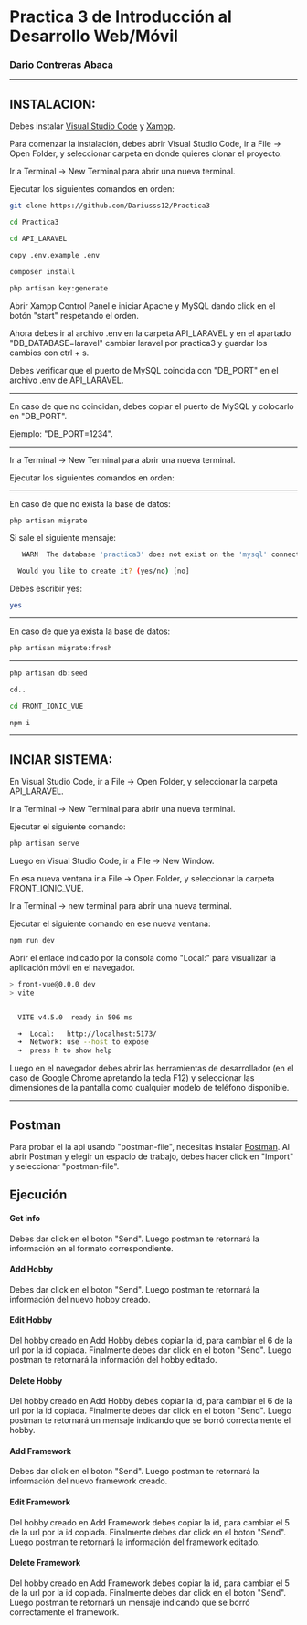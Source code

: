 # Practica 3 de Introducción al Desarrollo Web/Móvil

### Dario Contreras Abaca
****
## INSTALACION:
Debes instalar [Visual Studio Code](https://code.visualstudio.com/) y [Xampp](https://www.apachefriends.org/es/download.html).

Para comenzar la instalación, debes abrir Visual Studio Code, ir a File -> Open Folder, y seleccionar carpeta en donde quieres clonar el proyecto.

Ir a Terminal -> New Terminal para abrir una nueva terminal.

Ejecutar los siguientes comandos en orden: 

```bash
git clone https://github.com/Dariusss12/Practica3
```

```bash
cd Practica3
```

```bash
cd API_LARAVEL
```

```bash
copy .env.example .env
```

```bash
composer install
```

```bash
php artisan key:generate
```

Abrir Xampp Control Panel e iniciar Apache y MySQL dando click en el botón "start" respetando el orden.

Ahora debes ir al archivo .env en la carpeta API_LARAVEL y en el apartado "DB_DATABASE=laravel" cambiar laravel por practica3 y guardar los cambios con ctrl + s.

Debes verificar que el puerto de MySQL coincida con "DB_PORT" en el archivo .env de API_LARAVEL. 

****
En caso de que no coincidan, debes copiar el puerto de MySQL y colocarlo en "DB_PORT".

Ejemplo: "DB_PORT=1234".
****

Ir a Terminal -> New Terminal para abrir una nueva terminal.

Ejecutar los siguientes comandos en orden:

****
En caso de que no exista la base de datos:

```bash
php artisan migrate
```

Si sale el siguiente mensaje:

```bash
   WARN  The database 'practica3' does not exist on the 'mysql' connection.  

  Would you like to create it? (yes/no) [no]
```
Debes escribir yes:

```bash
yes
```
****
En caso de que ya exista la base de datos:

```bash
php artisan migrate:fresh
```
****
```bash
php artisan db:seed
```

```bash
cd..
```
```bash
cd FRONT_IONIC_VUE
```

```bash
npm i
```

****
## INCIAR SISTEMA:
En Visual Studio Code, ir a File -> Open Folder, y seleccionar la carpeta API_LARAVEL.

Ir a Terminal -> New Terminal para abrir una nueva terminal.

Ejecutar el siguiente comando:

```bash
php artisan serve
```

Luego en Visual Studio Code, ir a File -> New Window.

En esa nueva ventana ir a File -> Open Folder, y seleccionar la carpeta FRONT_IONIC_VUE.

Ir a Terminal -> new terminal para abrir una nueva terminal.

Ejecutar el siguiente comando en ese nueva ventana:

```bash
npm run dev
```

Abrir el enlace indicado por la consola como "Local:" para visualizar la aplicación móvil en el navegador.

```bash
> front-vue@0.0.0 dev
> vite


  VITE v4.5.0  ready in 506 ms

  ➜  Local:   http://localhost:5173/
  ➜  Network: use --host to expose
  ➜  press h to show help
```

Luego en el navegador debes abrir las herramientas de desarrollador (en el caso de Google Chrome apretando la tecla F12) y seleccionar las dimensiones de la pantalla como cualquier modelo de teléfono disponible.

****
## Postman

Para probar el la api usando "postman-file", necesitas instalar [Postman](https://www.postman.com/downloads/).
Al abrir Postman y elegir un espacio de trabajo, debes hacer click en "Import" y seleccionar "postman-file".

## Ejecución


#### Get info
Debes dar click en el boton "Send". Luego postman te retornará la información en el formato correspondiente.

#### Add Hobby
Debes dar click en el boton "Send". Luego postman te retornará la información del nuevo hobby creado.

#### Edit Hobby
Del hobby creado en Add Hobby debes copiar la id, para cambiar el 6 de la url por la id copiada. Finalmente debes dar click en el boton "Send". Luego postman te retornará la información del hobby editado.

#### Delete Hobby
Del hobby creado en Add Hobby debes copiar la id, para cambiar el 6 de la url por la id copiada. Finalmente debes dar click en el boton "Send". Luego postman te retornará un mensaje indicando que se borró correctamente el hobby.

#### Add Framework
Debes dar click en el boton "Send". Luego postman te retornará la información del nuevo framework creado.

#### Edit Framework
Del hobby creado en Add Framework debes copiar la id, para cambiar el 5 de la url por la id copiada. Finalmente debes dar click en el boton "Send". Luego postman te retornará la información del framework editado.

#### Delete Framework
Del hobby creado en Add Framework debes copiar la id, para cambiar el 5 de la url por la id copiada. Finalmente debes dar click en el boton "Send". Luego postman te retornará un mensaje indicando que se borró correctamente el framework.


